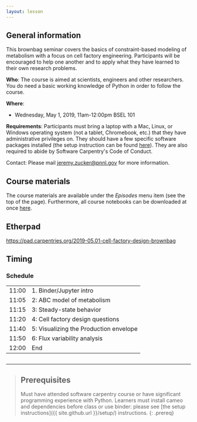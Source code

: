 ```yaml
---
layout: lesson
---
```


## General information

This brownbag seminar covers the basics of constraint-based modeling of metabolism with a focus on cell factory engineering. Participants will be encouraged to help one another and to apply what they have learned to their own research problems.

**Who**: The course is aimed at scientists, engineers and other researchers. You do need a basic working knowledge of Python in order to follow the course.

**Where**:

* Wednesday, May 1, 2019, 11am-12:00pm BSEL 101

**Requirements**: Participants must bring a laptop with a Mac, Linux, or Windows operating system (not a tablet, Chromebook, etc.) that they have administrative privileges on. They should have a few specific software packages installed (the setup instruction can be found [here](setup)). They are also required to abide by Software Carpentry's Code of Conduct.

Contact: Please mail jeremy.zucker@pnnl.gov for more information.

## Course materials

The course materials are available under the *Episodes* menu item (see the top of the page).
Furthermore, all course notebooks can be downloaded at once [here](https://github.com/agilebiofoundry/2019-05.01-cell-factory-design-brownbag/archive/master.zip).

## Etherpad

<https://pad.carpentries.org/2019-05.01-cell-factory-design-brownbag>

## Timing

<div class="col-md-6">
    <h3>Schedule</h3>
    <table class="table table-striped">
      <tbody>
      <tr> <td>11:00</td>  <td>1. Binder/Jupyter intro</td></tr>
      <tr> <td>11:05</td>  <td>2: ABC model of metabolism</td></tr>
      <tr> <td>11:15</td>  <td>3: Steady-state behavior</td></tr>
      <tr> <td>11:20</td>  <td>4: Cell factory design questions</td></tr>
      <tr> <td>11:40</td>  <td>5: Visualizing the Production envelope</td></tr>
      <tr> <td>11:50</td>  <td>6: Flux variability analysis</td></tr>       
      <tr> <td>12:00</td>  <td>End</td> </tr>
    </tbody></table>
  </div>

##
----

> ## Prerequisites
>
> Must have attended software carpentry course or have significant programming experience with Python.
> Learners must install cameo and dependencies before class or use binder: please see [the setup instructions]({{ site.github.url }}/setup/) instructions.
{: .prereq}
